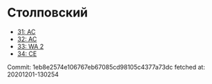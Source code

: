# Столповский
- [31: AC](31.md)
- [32: AC](32.md)
- [33: WA 2](33.md)
- [34: CE](34.md)

Commit: 1eb8e2574e106767eb67085cd98105c4377a73dc
 fetched at: 20201201-130254
